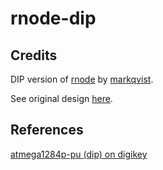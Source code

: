 # rnode-dip

## Credits

DIP version of [rnode](https://github.com/markqvist/RNode_Firmware/) by [markqvist](https://github.com/markqvist).

See original design [here](https://github.com/markqvist/RNode_Firmware/tree/master/Schematics).

## References

[atmega1284p-pu (dip) on digikey](https://www.digikey.com/en/products/detail/microchip-technology/ATMEGA1284P-PU/1914521)
